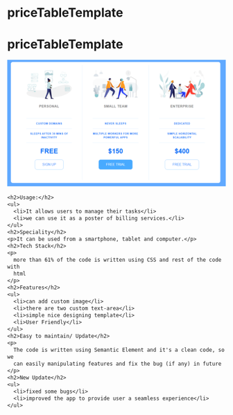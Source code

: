 # priceTableTemplate

<h1>priceTableTemplate</h1>
    <img
      src="https://github.com/sgrprmnk/priceTableTemplate/blob/main/price.png"
    />

    <h2>Usage:</h2>
    <ul>
      <li>It allows users to manage their tasks</li>
      <li>we can use it as a poster of billing services.</li>
    </ul>
    <h2>Speciality</h2>
    <p>It can be used from a smartphone, tablet and computer.</p>
    <h2>Tech Stack</h2>
    <p>
      more than 61% of the code is written using CSS and rest of the code with
      html
    </p>
    <h2>Features</h2>
    <ul>
      <li>can add custom image</li>
      <li>there are two custom text-area</li>
      <li>simple nice designing template</li>
      <li>User Friendly</li>
    </ul>
    <h2>Easy to maintain/ Update</h2>
    <p>
      The code is written using Semantic Element and it's a clean code, so we
      can easily manipulating features and fix the bug (if any) in future
    </p>
    <h2>New Update</h2>
    <ul>
      <li>fixed some bugs</li>
      <li>improved the app to provide user a seamless experience</li>
    </ul>
